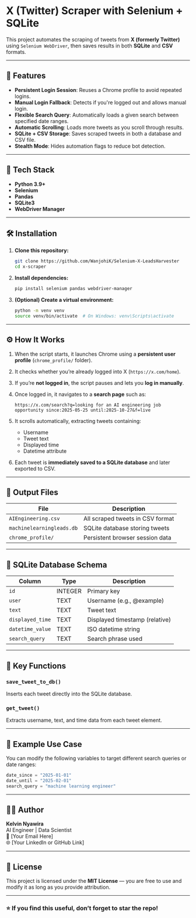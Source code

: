 # X (Twitter) Scraper with Selenium + SQLite

This project automates the scraping of tweets from **X (formerly Twitter)** using `Selenium WebDriver`, then saves results in both **SQLite** and **CSV** formats.

---

## 🚀 Features

- **Persistent Login Session**: Reuses a Chrome profile to avoid repeated logins.
- **Manual Login Fallback**: Detects if you're logged out and allows manual login.
- **Flexible Search Query**: Automatically loads a given search between specified date ranges.
- **Automatic Scrolling**: Loads more tweets as you scroll through results.
- **SQLite + CSV Storage**: Saves scraped tweets in both a database and CSV file.
- **Stealth Mode**: Hides automation flags to reduce bot detection.

---

## 🧠 Tech Stack

- **Python 3.9+**
- **Selenium**
- **Pandas**
- **SQLite3**
- **WebDriver Manager**

---

## 🛠️ Installation

1. **Clone this repository:**

   ```bash
   git clone https://github.com/WanjohiK/Selenium-X-LeadsHarvester
   cd x-scraper
   ```

2. **Install dependencies:**

   ```bash
   pip install selenium pandas webdriver-manager
   ```

3. **(Optional) Create a virtual environment:**

   ```bash
   python -m venv venv
   source venv/bin/activate  # On Windows: venv\Scripts\activate
   ```

---

## ⚙️ How It Works

1. When the script starts, it launches Chrome using a **persistent user profile** (`chrome_profile/` folder).
2. It checks whether you’re already logged into X (`https://x.com/home`).
3. If you’re **not logged in**, the script pauses and lets you **log in manually**.
4. Once logged in, it navigates to a **search page** such as:

   ```text
   https://x.com/search?q=looking for an AI engineering job opportunity since:2025-05-25 until:2025-10-27&f=live
   ```

5. It scrolls automatically, extracting tweets containing:
   - Username
   - Tweet text
   - Displayed time
   - Datetime attribute

6. Each tweet is **immediately saved to a SQLite database** and later exported to CSV.

---

## 💾 Output Files

| File | Description |
|------|--------------|
| `AIEngineering.csv` | All scraped tweets in CSV format |
| `machinelearningleads.db` | SQLite database storing tweets |
| `chrome_profile/` | Persistent browser session data |

---

## 📂 SQLite Database Schema

| Column | Type | Description |
|---------|------|-------------|
| `id` | INTEGER | Primary key |
| `user` | TEXT | Username (e.g., @example) |
| `text` | TEXT | Tweet text |
| `displayed_time` | TEXT | Displayed timestamp (relative) |
| `datetime_value` | TEXT | ISO datetime string |
| `search_query` | TEXT | Search phrase used |

---

## 🧩 Key Functions

### `save_tweet_to_db()`
Inserts each tweet directly into the SQLite database.

### `get_tweet()`
Extracts username, text, and time data from each tweet element.

---

## 🧰 Example Use Case

You can modify the following variables to target different search queries or date ranges:

```python
date_since = "2025-01-01"
date_until = "2025-02-01"
search_query = "machine learning engineer"
```

---

## 🧑‍💻 Author

**Kelvin Nyawira**  
AI Engineer | Data Scientist  
📧 [Your Email Here]  
🌐 [Your LinkedIn or GitHub Link]

---

## 🪪 License

This project is licensed under the **MIT License** — you are free to use and modify it as long as you provide attribution.

---

### ⭐ If you find this useful, don’t forget to star the repo!

